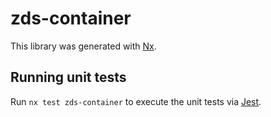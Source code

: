 # zds-container

This library was generated with [Nx](https://nx.dev).

## Running unit tests

Run `nx test zds-container` to execute the unit tests via [Jest](https://jestjs.io).
